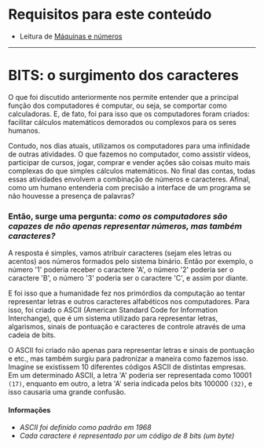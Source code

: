 # Requisitos para este conteúdo
- Leitura de <a href="https://github.com/FireguiQueen/CC50/blob/main/Week%200%20-%20Scratch/!Ci%C3%AAncia%20da%20computa%C3%A7%C3%A3o%20-%20M%C3%A1quinas%20e%20n%C3%BAmeros.md">Máquinas e números</a> 

________________________________________________

# BITS: o surgimento dos caracteres
O que foi discutido anteriormente nos permite entender que a principal função dos computadores é computar, ou seja, se comportar como calculadoras. E, de fato, foi para isso que os computadores foram criados: facilitar cálculos matemáticos demorados ou complexos para os seres humanos.

Contudo, nos dias atuais, utilizamos os computadores para uma infinidade de outras atividades. O que fazemos no computador, como assistir vídeos, participar de cursos, jogar, comprar e vender ações são coisas muito mais complexas do que simples cálculos matemáticos. No final das contas, todas essas atividades envolvem a combinação de números e caracteres. Afinal, como um humano entenderia com precisão a interface de um programa se não houvesse a presença de palavras?

### Então, surge uma pergunta: _como os computadores são capazes de não apenas representar números, mas também caracteres?_
A resposta é simples, vamos atribuir caracteres (sejam eles letras ou acentos) aos números formados pelo sistema binário. Então por exemplo, o número '1' poderia receber o caractere 'A', o número '2' poderia ser o caractere 'B', o número '3' poderia ser o caractere 'C', e assim por diante. 

E foi isso que a humanidade fez nos primórdios da computação ao tentar representar letras e outros caracteres alfabéticos nos computadores. Para isso, foi criado o ASCII (American Standard Code for Information Interchange), que é um sistema utilizado para representar letras, algarismos, sinais de pontuação e caracteres de controle através de uma cadeia de bits.

O ASCII foi criado não apenas para representar letras e sinais de pontuação e etc., mas também surgiu para padronizar a maneira como fazemos isso. Imagine se existissem 10 diferentes códigos ASCII de distintas empresas. Em um determinado ASCII, a letra 'A' poderia ser representada como 10001 `(17)`, enquanto em outro, a letra 'A' seria indicada pelos bits 100000 `(32)`, e isso causaria uma grande confusão.

#### Informações 
- _ASCII foi definido como padrão em 1968_
- _Cada caractere é representado por um código de 8 bits (um byte)_

